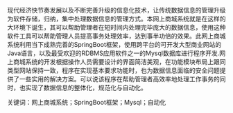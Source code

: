 现代经济快节奏发展以及不断完善升级的信息化技术，让传统数据信息的管理升级为软件存储，归纳，集中处理数据信息的管理方式。本网上商城系统就是在这样的大环境下诞生，其可以帮助管理者在短时间内处理完毕庞大的数据信息，使用这种软件工具可以帮助管理人员提高事务处理效率，达到事半功倍的效果。此网上商城系统利用当下成熟完善的SpringBoot框架，使用跨平台的可开发大型商业网站的Java语言，以及最受欢迎的RDBMS应用软件之一的Mysql数据库进行程序开发.网上商城系统的开发根据操作人员需要设计的界面简洁美观，在功能模块布局上跟同类型网站保持一致，程序在实现基本要求功能时，也为数据信息面临的安全问题提供了一些实用的解决方案。可以说该程序在帮助管理者高效率地处理工作事务的同时，也实现了数据信息的整体化，规范化与自动化。

关键词：网上商城系统；SpringBoot框架；Mysql；自动化
